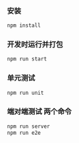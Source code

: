### 安装```jsnpm install```### 开发时运行并打包```jsnpm run start```### 单元测试```jsnpm run unit ```### 端对端测试 两个命令```jsnpm run servernpm run e2e ```